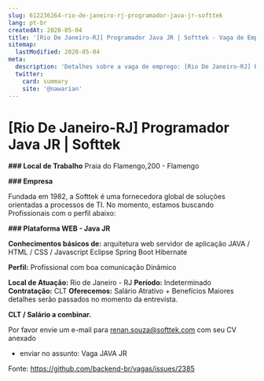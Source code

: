 ```yaml
---
slug: 612236264-rio-de-janeiro-rj-programador-java-jr-softtek
lang: pt-br
createdAt: 2020-05-04
title: '[Rio De Janeiro-RJ] Programador Java JR | Softtek - Vaga de Emprego'
sitemap:
  lastModified: 2020-05-04
meta:
  description: 'Detalhes sobre a vaga de emprego: [Rio De Janeiro-RJ] Programador Java JR | Softtek'
  twitter:
    card: summary
    site: '@nawarian'
---
```


# [Rio De Janeiro-RJ] Programador Java JR | Softtek

**### Local de Trabalho**
Praia do Flamengo,200 - Flamengo

**### Empresa**

Fundada em 1982, a Softtek é uma fornecedora global de soluções orientadas a processos de TI. 
No momento, estamos buscando Profissionais com o perfil abaixo:

**### Plataforma WEB - Java JR**

**Conhecimentos básicos de:**
arquitetura web
servidor de aplicação
JAVA / HTML / CSS / Javascript
Eclipse
Spring Boot
Hibernate

**Perfil:**
Profissional com boa comunicação
Dinâmico

**Local de Atuação:** Rio de Janeiro - RJ
**Período:** Indeterminado
**Contratação:** CLT
**Oferecemos:** Salário Atrativo + Benefícios 
Maiores detalhes serão passados no momento da entrevista.

**CLT / Salário a combinar.**

Por favor envie um e-mail para renan.souza@softtek.com com seu CV anexado 
- enviar no assunto: Vaga JAVA JR



Fonte: https://github.com/backend-br/vagas/issues/2385